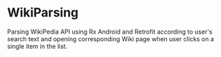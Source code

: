 # WikiParsing
Parsing WikiPedia API using Rx Android and Retrofit according to user's search text and opening corresponding Wiki page when user clicks on a single item in the list.
